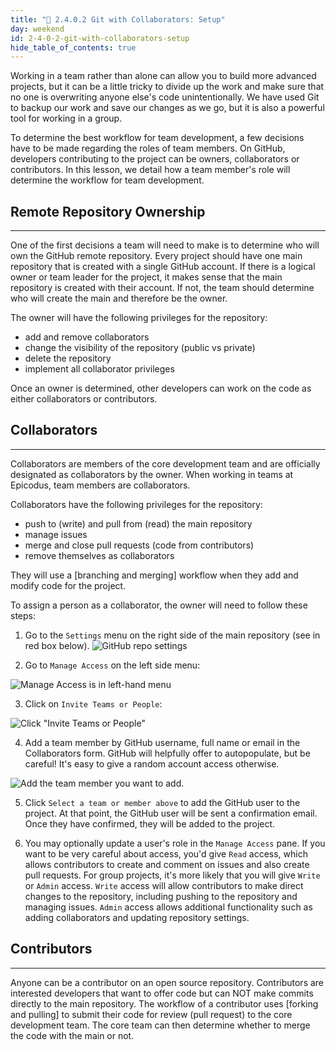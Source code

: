 ```yaml
---
title: "📓 2.4.0.2 Git with Collaborators: Setup"
day: weekend
id: 2-4-0-2-git-with-collaborators-setup
hide_table_of_contents: true
---
```


Working in a team rather than alone can allow you to build more advanced projects, but it can be a little tricky to divide up the work and make sure that no one is overwriting anyone else's code unintentionally. We have used Git to backup our work and save our changes as we go, but it is also a powerful tool for working in a group.  

To determine the best workflow for team development, a few decisions have to be made regarding the roles of team members. On GitHub, developers contributing to the project can be owners, collaborators or contributors. In this lesson, we detail how a team member's role will determine the workflow for team development. 

## Remote Repository Ownership
---

One of the first decisions a team will need to make is to determine who will own the GitHub remote repository. Every project should have one main repository that is created with a single GitHub account. If there is a logical owner or team leader for the project, it makes sense that the main repository is created with their account. If not, the team should determine who will create the main and therefore be the owner. 

The owner will have the following privileges for the repository:

* add and remove collaborators
* change the visibility of the repository (public vs private)
* delete the repository
* implement all collaborator privileges

Once an owner is determined, other developers can work on the code as either collaborators or contributors.  

## Collaborators
---

Collaborators are members of the core development team and are officially designated as collaborators by the owner. When working in teams at Epicodus, team members are collaborators.

Collaborators have the following privileges for the repository:

* push to (write) and pull from (read) the main repository
* manage issues
* merge and close pull requests (code from contributors)
* remove themselves as collaborators

They will use a [branching and merging] workflow when they add and modify code for the project.

To assign a person as a collaborator, the owner will need to follow these steps:

1. Go to the `Settings` menu on the right side of the main repository (see in red box below).
![GitHub repo settings](https://learnhowtoprogram.s3.us-west-2.amazonaws.com/git-with-teams/git-june-2020/click-on-settings-tab.png)

2. Go to `Manage Access` on the left side menu:

![Manage Access is in left-hand menu](https://learnhowtoprogram.s3.us-west-2.amazonaws.com/git-with-teams/git-june-2020/click-manage-access.png)

3. Click on `Invite Teams or People`: 

![Click "Invite Teams or People"](https://learnhowtoprogram.s3.us-west-2.amazonaws.com/git-with-teams/git-june-2020/click-invite-teams-or-people.png)

4. Add a team member by GitHub username, full name or email in the Collaborators form. GitHub will helpfully offer to autopopulate, but be careful! It's easy to give a random account access otherwise.

![Add the team member you want to add.](https://learnhowtoprogram.s3.us-west-2.amazonaws.com/git-with-teams/git-june-2020/add-gh-username-or-email.png)

5. Click `Select a team or member above` to add the GitHub user to the project. At that point, the GitHub user will be sent a confirmation email. Once they have confirmed, they will be added to the project.

6. You may optionally update a user's role in the `Manage Access` pane. If you want to be very careful about access, you'd give `Read` access, which allows contributors to create and comment on issues and also create pull requests. For group projects, it's more likely that you will give `Write` or `Admin` access. `Write` access will allow contributors to make direct changes to the repository, including pushing to the repository and managing issues. `Admin` access allows additional functionality such as adding collaborators and updating repository settings.

## Contributors
---

Anyone can be a contributor on an open source repository. Contributors are interested developers that want to offer code but can NOT make commits directly to the main repository.  The workflow of a contributor uses [forking and pulling] to submit their code for review (pull request) to the core development team.  The core team can then determine whether to merge the code with the main or not.
